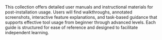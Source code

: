 This collection offers detailed user manuals and instructional materials for post-installation usage. Users will find walkthroughs, annotated screenshots, interactive feature explanations, and task-based guidance that supports effective tool usage from beginner through advanced levels. Each guide is structured for ease of reference and designed to facilitate independent learning.

